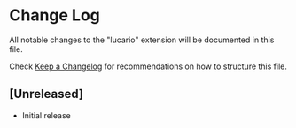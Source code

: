 # Change Log
All notable changes to the "lucario" extension will be documented in this file.

Check [Keep a Changelog](http://keepachangelog.com/) for recommendations on how to structure this file.

## [Unreleased]
- Initial release
